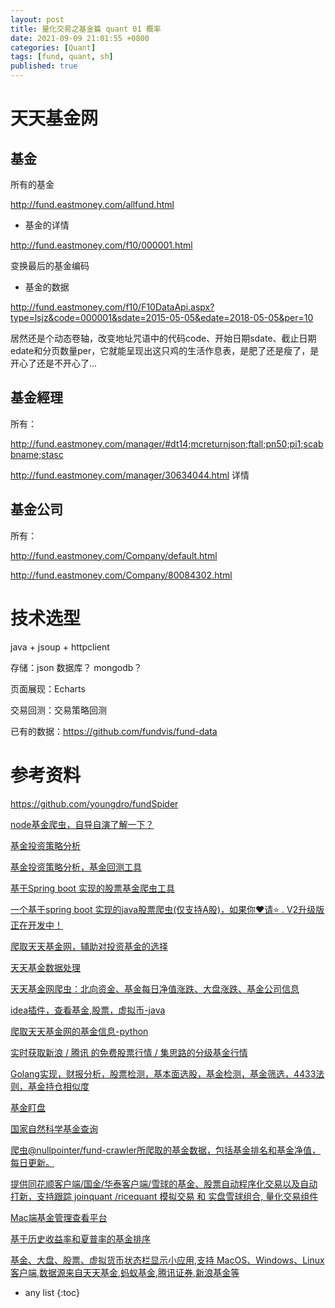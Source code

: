 ```yaml
---
layout: post
title: 量化交易之基金篇 quant 01 概率
date: 2021-09-09 21:01:55 +0800
categories: [Quant]
tags: [fund, quant, sh]
published: true
---
```


# 天天基金网

##  基金

所有的基金

http://fund.eastmoney.com/allfund.html

- 基金的详情

http://fund.eastmoney.com/f10/000001.html

变换最后的基金编码

- 基金的数据

http://fund.eastmoney.com/f10/F10DataApi.aspx?type=lsjz&code=000001&sdate=2015-05-05&edate=2018-05-05&per=10

居然还是个动态卷轴，改变地址咒语中的代码code、开始日期sdate、截止日期edate和分页数量per，它就能呈现出这只鸡的生活作息表，是肥了还是瘦了，是开心了还是不开心了...

## 基金經理

所有：

http://fund.eastmoney.com/manager/#dt14;mcreturnjson;ftall;pn50;pi1;scabbname;stasc

http://fund.eastmoney.com/manager/30634044.html 详情

## 基金公司

所有：

http://fund.eastmoney.com/Company/default.html

http://fund.eastmoney.com/Company/80084302.html

# 技术选型

java + jsoup + httpclient

存储：json  数据库？ mongodb？

页面展现：Echarts 

交易回测：交易策略回测


已有的数据：https://github.com/fundvis/fund-data



# 参考资料

https://github.com/youngdro/fundSpider

[node基金爬虫，自导自演了解一下？](https://juejin.cn/post/6844903602910150669)

[基金投资策略分析](http://sunshowerc.github.io/fund/#/)

[基金投资策略分析，基金回测工具](https://github.com/SunshowerC/fund-strategy)

[基于Spring boot 实现的股票基金爬虫工具](https://github.com/chingov/istock-fund)

[一个基于spring boot 实现的java股票爬虫(仅支持A股)，如果你❤️请⭐ . V2升级版正在开发中！](https://github.com/kingschan1204/istock)

[爬取天天基金网，辅助对投资基金的选择](https://github.com/Jerry1014/FundCrawler)

[天天基金数据处理](https://github.com/weibycn/fund)

[天天基金网爬虫：北向资金、基金每日净值涨跌、大盘涨跌、基金公司信息](https://github.com/CBJerry993/TT_Fund)

[idea插件，查看基金,股票，虚拟币-java](https://github.com/huage2580/leeks)

[爬取天天基金网的基金信息-python](https://github.com/linoodb/Python_FundCrawler)

[实时获取新浪 / 腾讯 的免费股票行情 / 集思路的分级基金行情](https://github.com/shidenggui/easyquotation)

[Golang实现，财报分析，股票检测，基本面选股，基金检测，基金筛选，4433法则，基金持仓相似度](https://github.com/axiaoxin-com/x-stock)

[基金盯盘](https://github.com/JoysKang/fund_pegging)

[国家自然科学基金查询](https://github.com/suqingdong/nsfc)

[爬虫@nullpointer/fund-crawler所爬取的基金数据，包括基金排名和基金净值，每日更新。](https://github.com/fundvis/fund-data)

[提供同花顺客户端/国金/华泰客户端/雪球的基金、股票自动程序化交易以及自动打新，支持跟踪 joinquant /ricequant 模拟交易 和 实盘雪球组合, 量化交易组件](https://github.com/shidenggui/easytrader)

[Mac端基金管理查看平台](https://github.com/Hurdery/jfc)

[基于历史收益率和夏普率的基金排序](https://github.com/lihao100106/Fund_Rank_based_on_Return_Rate_and_Sharpe_Ratio)

[基金、大盘、股票、虚拟货币状态栏显示小应用,支持 MacOS、Windows、Linux 客户端,数据源来自天天基金,蚂蚁基金,腾讯证券,新浪基金等](https://github.com/1zilc/fishing-funds)

* any list
{:toc}